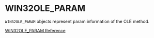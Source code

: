 # WIN32OLE_PARAM

`WIN32OLE_PARAM` objects represent param information of the OLE method.

[WIN32OLE_PARAM Reference](https://ruby-doc.org/stdlib-2.6/libdoc/win32ole/rdoc/WIN32OLE_PARAM.html)